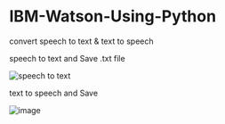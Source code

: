 # IBM-Watson-Using-Python
convert speech to text &amp; text to speech

speech to text and Save .txt file

![speech to text](https://user-images.githubusercontent.com/80922570/127103481-1565f49c-72d8-469c-b87d-d575120bbceb.png)



text to speech and Save 


![image](https://user-images.githubusercontent.com/80922570/127103688-95abf0a3-b503-4d5d-a794-f1e814784b9f.png)
